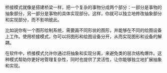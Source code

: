 桥接模式就像是搭建桥梁一样，把一个复杂的事物分成两个部分：一部分是事物的抽象部分，另一部分是事物的具体实现部分。这样，你就可以独立地修改抽象部分和实现部分，而不影响彼此。

比如说你有一个图形绘制系统，需要画不同形状的图形，并能够在不同的绘图设备上工作。使用桥接模式，你可以将图形和绘图设备分开，从而实现图形和设备的解耦。

在软件中，桥接模式允许你通过将抽象和实现分离，来避免类的层次结构爆炸。这种模式帮助你更好地管理复杂性，同时也提供了灵活性，让你能够独立地扩展抽象和实现。